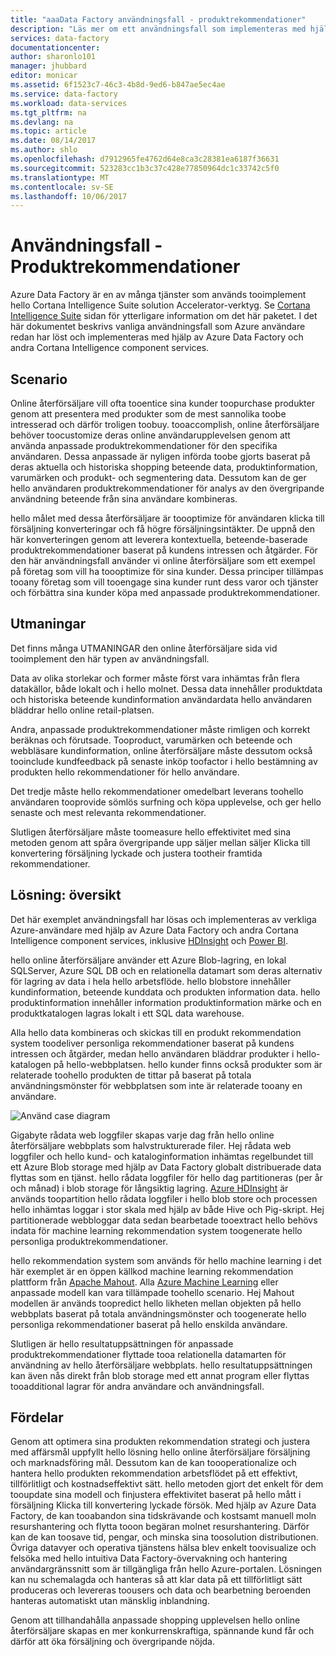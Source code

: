```yaml
---
title: "aaaData Factory användningsfall - produktrekommendationer"
description: "Läs mer om ett användningsfall som implementeras med hjälp av Azure Data Factory tillsammans med andra tjänster."
services: data-factory
documentationcenter: 
author: sharonlo101
manager: jhubbard
editor: monicar
ms.assetid: 6f1523c7-46c3-4b8d-9ed6-b847ae5ec4ae
ms.service: data-factory
ms.workload: data-services
ms.tgt_pltfrm: na
ms.devlang: na
ms.topic: article
ms.date: 08/14/2017
ms.author: shlo
ms.openlocfilehash: d7912965fe4762d64e8ca3c28381ea6187f36631
ms.sourcegitcommit: 523283cc1b3c37c428e77850964dc1c33742c5f0
ms.translationtype: MT
ms.contentlocale: sv-SE
ms.lasthandoff: 10/06/2017
---
```

# <a name="use-case---product-recommendations"></a>Användningsfall - Produktrekommendationer
Azure Data Factory är en av många tjänster som används tooimplement hello Cortana Intelligence Suite solution Accelerator-verktyg.  Se [Cortana Intelligence Suite](http://www.microsoft.com/cortanaanalytics) sidan för ytterligare information om det här paketet. I det här dokumentet beskrivs vanliga användningsfall som Azure användare redan har löst och implementeras med hjälp av Azure Data Factory och andra Cortana Intelligence component services.

## <a name="scenario"></a>Scenario
Online återförsäljare vill ofta tooentice sina kunder toopurchase produkter genom att presentera med produkter som de mest sannolika toobe intresserad och därför troligen toobuy. tooaccomplish, online återförsäljare behöver toocustomize deras online användarupplevelsen genom att använda anpassade produktrekommendationer för den specifika användaren. Dessa anpassade är nyligen införda toobe gjorts baserat på deras aktuella och historiska shopping beteende data, produktinformation, varumärken och produkt- och segmentering data.  Dessutom kan de ger hello användaren produktrekommendationer för analys av den övergripande användning beteende från sina användare kombineras.

hello målet med dessa återförsäljare är toooptimize för användaren klicka till försäljning konverteringar och få högre försäljningsintäkter.  De uppnå den här konverteringen genom att leverera kontextuella, beteende-baserade produktrekommendationer baserat på kundens intressen och åtgärder. För den här användningsfall använder vi online återförsäljare som ett exempel på företag som vill ha toooptimize för sina kunder. Dessa principer tillämpas tooany företag som vill tooengage sina kunder runt dess varor och tjänster och förbättra sina kunder köpa med anpassade produktrekommendationer.

## <a name="challenges"></a>Utmaningar
Det finns många UTMANINGAR den online återförsäljare sida vid tooimplement den här typen av användningsfall. 

Data av olika storlekar och former måste först vara inhämtas från flera datakällor, både lokalt och i hello molnet. Dessa data innehåller produktdata och historiska beteende kundinformation användardata hello användaren bläddrar hello online retail-platsen. 

Andra, anpassade produktrekommendationer måste rimligen och korrekt beräknas och förutsade. Tooproduct, varumärken och beteende och webbläsare kundinformation, online återförsäljare måste dessutom också tooinclude kundfeedback på senaste inköp toofactor i hello bestämning av produkten hello rekommendationer för hello användare. 

Det tredje måste hello rekommendationer omedelbart leverans toohello användaren tooprovide sömlös surfning och köpa upplevelse, och ger hello senaste och mest relevanta rekommendationer. 

Slutligen återförsäljare måste toomeasure hello effektivitet med sina metoden genom att spåra övergripande upp säljer mellan säljer Klicka till konvertering försäljning lyckade och justera tootheir framtida rekommendationer.

## <a name="solution-overview"></a>Lösning: översikt
Det här exemplet användningsfall har lösas och implementeras av verkliga Azure-användare med hjälp av Azure Data Factory och andra Cortana Intelligence component services, inklusive [HDInsight](https://azure.microsoft.com/services/hdinsight/) och [Power BI](https://powerbi.microsoft.com/).

hello online återförsäljare använder ett Azure Blob-lagring, en lokal SQLServer, Azure SQL DB och en relationella datamart som deras alternativ för lagring av data i hela hello arbetsflöde.  hello blobstore innehåller kundinformation, beteende kunddata och produkten information data. hello produktinformation innehåller information produktinformation märke och en produktkatalogen lagras lokalt i ett SQL data warehouse. 

Alla hello data kombineras och skickas till en produkt rekommendation system toodeliver personliga rekommendationer baserat på kundens intressen och åtgärder, medan hello användaren bläddrar produkter i hello-katalogen på hello-webbplatsen. hello kunder finns också produkter som är relaterade toohello produkten de tittar på baserat på totala användningsmönster för webbplatsen som inte är relaterade tooany en användare.

![Använd case diagram](./media/data-factory-product-reco-usecase/diagram-1.png)

Gigabyte rådata web loggfiler skapas varje dag från hello online återförsäljare webbplats som halvstrukturerade filer. Hej rådata web loggfiler och hello kund- och kataloginformation inhämtas regelbundet till ett Azure Blob storage med hjälp av Data Factory globalt distribuerade data flyttas som en tjänst. hello rådata loggfiler för hello dag partitioneras (per år och månad) i blob storage för långsiktig lagring.  [Azure HDInsight](https://azure.microsoft.com/services/hdinsight/) är används toopartition hello rådata loggfiler i hello blob store och processen hello inhämtas loggar i stor skala med hjälp av både Hive och Pig-skript. Hej partitionerade webbloggar data sedan bearbetade tooextract hello behövs indata för machine learning rekommendation system toogenerate hello personliga produktrekommendationer.

hello rekommendation system som används för hello machine learning i det här exemplet är en öppen källkod machine learning rekommendation plattform från [Apache Mahout](http://mahout.apache.org/).  Alla [Azure Machine Learning](https://azure.microsoft.com/services/machine-learning/) eller anpassade modell kan vara tillämpade toohello scenario.  Hej Mahout modellen är används toopredict hello likheten mellan objekten på hello webbplats baserat på totala användningsmönster och toogenerate hello personliga rekommendationer baserat på hello enskilda användare.

Slutligen är hello resultatuppsättningen för anpassade produktrekommendationer flyttade tooa relationella datamarten för användning av hello återförsäljare webbplats.  hello resultatuppsättningen kan även nås direkt från blob storage med ett annat program eller flyttas tooadditional lagrar för andra användare och användningsfall.

## <a name="benefits"></a>Fördelar
Genom att optimera sina produkten rekommendation strategi och justera med affärsmål uppfyllt hello lösning hello online återförsäljare försäljning och marknadsföring mål. Dessutom kan de kan toooperationalize och hantera hello produkten rekommendation arbetsflödet på ett effektivt, tillförlitligt och kostnadseffektivt sätt. hello metoden gjort det enkelt för dem tooupdate sina modell och finjustera effektivitet baserat på hello mått i försäljning Klicka till konvertering lyckade försök. Med hjälp av Azure Data Factory, de kan tooabandon sina tidskrävande och kostsamt manuell moln resurshantering och flytta tooon begäran molnet resurshantering. Därför kan de kan toosave tid, pengar, och minska sina toosolution distributionen. Övriga datavyer och operativa tjänstens hälsa blev enkelt toovisualize och felsöka med hello intuitiva Data Factory-övervakning och hantering användargränssnitt som är tillgängliga från hello Azure-portalen. Lösningen kan nu schemalagda och hanteras så att klar data på ett tillförlitligt sätt produceras och levereras toousers och data och bearbetning beroenden hanteras automatiskt utan mänsklig inblandning.

Genom att tillhandahålla anpassade shopping upplevelsen hello online återförsäljare skapas en mer konkurrenskraftiga, spännande kund får och därför att öka försäljning och övergripande nöjda.

